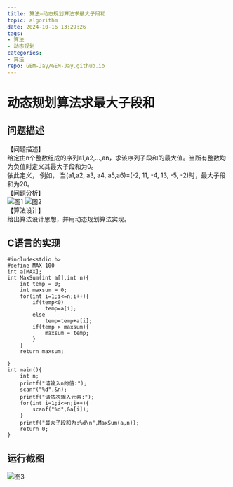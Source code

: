 ```yaml
---
title: 算法—动态规划算法求最大子段和
topic: algorithm
date: 2024-10-16 13:29:26
tags:
- 算法
- 动态规划
categories: 
- 算法
repo: GEM-Jay/GEM-Jay.github.io
---
```

# 动态规划算法求最大子段和

## 问题描述

【问题描述】  
给定由n个整数组成的序列a1,a2,…,an，求该序列子段和的最大值。当所有整数均为负值时定义其最大子段和为0。  
依此定义， 例如， 当\(a1,a2, a3, a4, a5,a6\)=\(-2, 11, \-4, 13, \-5, \-2\)时，最大子段和为20。  
【问题分析】  
![图1](https://cdn.jsdelivr.net/gh/GEM-Jay/images/%E6%9C%80%E5%A4%A7%E5%AD%90%E6%AE%B5%E5%92%8C1.png) ![图2](https://cdn.jsdelivr.net/gh/GEM-Jay/images/%E6%9C%80%E5%A4%A7%E5%AD%90%E6%AE%B5%E5%92%8C2.png)  
【算法设计】  
给出算法设计思想，并用动态规划算法实现。

## C语言的实现

```代码
#include<stdio.h>
#define MAX 100
int a[MAX]; 
int MaxSum(int a[],int n){
	int temp = 0;
	int maxsum = 0;
	for(int i=1;i<=n;i++){
		if(temp<0)
			temp=a[i];
		else
			temp=temp+a[i];
		if(temp > maxsum){ 
			maxsum = temp;
		}
	}
	return maxsum;
	
}
int main(){
	int n;
	printf("请输入n的值:");
	scanf("%d",&n);
	printf("请依次输入元素:");
	for(int i=1;i<=n;i++){
		scanf("%d",&a[i]);
	}
	printf("最大子段和为:%d\n",MaxSum(a,n)); 
	return 0;
}
```

## 运行截图

![图3](https://cdn.jsdelivr.net/gh/GEM-Jay/images/%E6%9C%80%E5%A4%A7%E5%AD%90%E6%AE%B5%E5%92%8C.jpg)